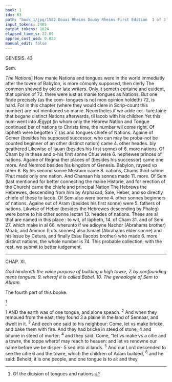 ```yaml
---
book: 1
idx: 63
path: "book_1/jpg/1582 Douai Rheims Douay Rheims First Edition  1 of 3 1609 Old Testament.pdf-63.jpg"
input_tokens: 2405
output_tokens: 1024
elapsed_time_s: 22.09
approx_cost_usd: 0.023
manual_edit: false
---
```

GENESIS. 43

<aside>Sem.</aside>

*The Nations*] How manie Nations and tongues were in the world immediatly after the towre of Babylon, is more cõmonly supposed, then clerly The common shewed by old or late writers. Only it semeth certaine and euident, that opinion of 72. there were iust as manie tongues as Nations. But one finde precisely (as the com- tongues is not mon opinion holdeth) 72, is hard. For in this chapter (where they would clere in Scrip-count this number) are not mentioned so manie. Neuertheles if we adde cer- ture.taine that begane distinct Nations afterwards, til Iacob with his children Yet this num-went into Ægypt (in whom only the Hebrew Nation and Tongue continued ber of nations to Christs time, the number wil come right. Of Iapheth were begotten 7. (as and tongues chiefe of Nations. Againe of Gomer (besides his supposed successor, who can may be proba-not be counted beginner of an other distinct nation) came 4. other heades. bly geathered Likewise of Iauan (besides his first sonne) of 6. more nations. Of Cham by in these and o-his first sonne Chus were 6. nephewes princes of nations. Againe of Regma ther places of (besides his successor) came one more. And Nemrod besides his kingdom of Genesis. Babylon, raysed vp other 6. By his second sonne Mesraim came 8. nations, Chams third sonne Phut made only one nation. And Chanaan his sonnes made 11. more. Of Sem (last mentioned for better connecting the maine Historie, and for erection of the Church) came the chiefe and principal Nation The Hebrews the Hebrewes, descending from him by Arphaxad, Sale, Heber, and so directly chiefe of these to Iacob. Of Sem also were borne 4. other sonnes beginners of nations. Againe out of Aram (besides his first sonne) were 5. fathers of nations. Likwise of Heber (besides the Hebrewes descending by Phaleg) were borne to his other sonne Iectan 13. heades of nations. These are al that are named in this place : to wit, of Iapheth, 14. of Cham 31. and of Sem 27. which make in al 66. wherunto if we adioyne Nachor (Abrahams brother) Moab, and Ammon (Lots sonnes) also Ismael (Abrahams elder sonne) and his issue by Cetura, and finally Esau (Iacobs brother) who made 6. more distinct nations, the whole number is 74. This probable collection, with the rest, we submit to better iudgement.

---

CHAP. XI.

*God hindereth the vaine purpose of building a high towre, 7. by confounding mens tongues. 9. wherof it is called Babel. 10. The genealogie of Sem to Abram.*

<aside>The fourth part of this booke.</aside>

[^1]

1 AND the earth was of one tongue, and alone speach.
<sup>2</sup> And when they remoued from the east, they found
3 a plaine in the land of Sennaar, and dwelt in it. <sup>3</sup> And eech
one said to his neighbour: Come, let vs make bricke, and
bake them with fire. And they had bricke in steed of stone,
4 and bitume in steed of morter: <sup>4</sup> and they said: Come, "let vs
make vs a citie and a towre, the toppe wherof may reach to
heauen: and let vs renowne our name before we be disper-
5 sed into al lands. <sup>5</sup> And our Lord descended to see the citie
6 and the towre, which the children of Adam builded, <sup>6</sup> and
he said: Behold, it is one people, and one tongue is to al: and
they

[^1]: Of the diuision of tongues and nations.
